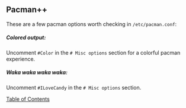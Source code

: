 ## Pacman++

These are a few pacman options worth checking in `/etc/pacman.conf`:

##### Colored output:
Uncomment `#Color` in the `# Misc options` section for a colorful pacman experience.

##### Waka waka waka waka:
Uncomment `#ILoveCandy` in the `# Misc options` section.

[Table of Contents](README.md)
